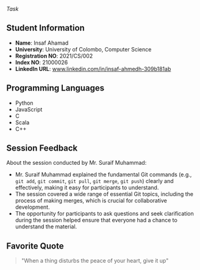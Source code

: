                     
                    
                    
 *Task*


## Student Information

- **Name**: Insaf Ahamad
- **University**: University of Colombo, Computer Science
- **Registration NO**: 2021/CS/002
- **Index NO**: 21000026
- **LinkedIn URL**: www.linkedin.com/in/insaf-ahmedh-309b181ab

## Programming Languages
- Python
- JavaScript
- C
- Scala
- C++

## Session Feedback

About the session conducted by Mr. Suraif Muhammad:

- Mr. Suraif Muhammad explained the fundamental Git commands (e.g., `git add`, `git commit`, `git pull`, `git merge`, `git push`) clearly and effectively, making it easy for participants to understand.
- The session covered a wide range of essential Git topics, including the process of making merges, which is crucial for collaborative development.
- The opportunity for participants to ask questions and seek clarification during the session helped ensure that everyone had a chance to understand the material.

## Favorite Quote

> "When a thing disturbs the peace of your heart, give it up"
